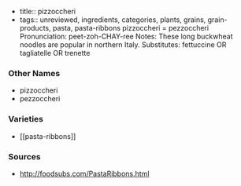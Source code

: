 - title:: pizzoccheri
- tags:: unreviewed, ingredients, categories, plants, grains, grain-products, pasta, pasta-ribbons
pizzoccheri = pezzoccheri Pronunciation: peet-zoh-CHAY-ree Notes: These long buckwheat noodles are popular in northern Italy. Substitutes: fettuccine OR tagliatelle OR trenette

### Other Names

* pizzoccheri
* pezzoccheri

### Varieties

* [[pasta-ribbons]]

### Sources
* http://foodsubs.com/PastaRibbons.html
